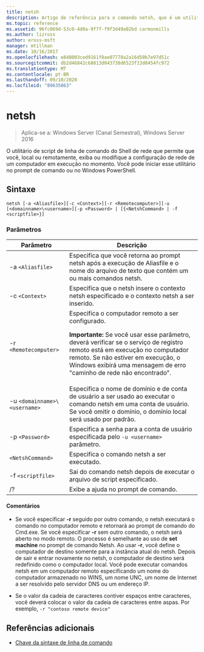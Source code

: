 ```yaml
---
title: netsh
description: Artigo de referência para o comando netsh, que é um utilitário de script de linha de comando que permite que você, local ou remotamente, exiba ou modifique a configuração de rede de um computador atualmente em execução.
ms.topic: reference
ms.assetid: 96fc069d-53c0-4d0a-9f7f-f9f3d49a02bd carmonmills
ms.author: lizross
author: eross-msft
manager: mtillman
ms.date: 10/16/2017
ms.openlocfilehash: e848003ced9161f0ae07778a2a16d50b7e97d51c
ms.sourcegitcommit: db2d46842c68813d043738d6523f13d8454fc972
ms.translationtype: MT
ms.contentlocale: pt-BR
ms.lasthandoff: 09/10/2020
ms.locfileid: "89635863"
---
```

# <a name="netsh"></a>netsh

> Aplica-se a: Windows Server (Canal Semestral), Windows Server 2016

O utilitário de script de linha de comando do Shell de rede que permite que você, local ou remotamente, exiba ou modifique a configuração de rede de um computador em execução no momento. Você pode iniciar esse utilitário no prompt de comando ou no Windows PowerShell.

## <a name="syntax"></a>Sintaxe

```
netsh [-a <Aliasfile>][-c <Context>][-r <Remotecomputer>][-u [<domainname>\<username>][-p <Password> | [{<NetshCommand> | -f <scriptfile>}]
```

### <a name="parameters"></a>Parâmetros

| Parâmetro | Descrição |
| --------- | ----------- |
| -a `<Aliasfile>` | Especifica que você retorna ao prompt netsh após a execução de Aliasfile e o nome do arquivo de texto que contém um ou mais comandos netsh. |
| -c `<Context>` | Especifica que o netsh insere o contexto netsh especificado e o contexto netsh a ser inserido. |
| -r `<Remotecomputer>` | Especifica o computador remoto a ser configurado.<p>**Importante:** Se você usar esse parâmetro, deverá verificar se o serviço de registro remoto está em execução no computador remoto. Se não estiver em execução, o Windows exibirá uma mensagem de erro "caminho de rede não encontrado". |
| -u `<domainname>\<username>` | Especifica o nome de domínio e de conta de usuário a ser usado ao executar o comando netsh em uma conta de usuário. Se você omitir o domínio, o domínio local será usado por padrão. |
| -p `<Password>` | Especifica a senha para a conta de usuário especificada pelo `-u <username>` parâmetro. |
| `<NetshCommand>` | Especifica o comando netsh a ser executado. |
| -f `<scriptfile>` | Sai do comando netsh depois de executar o arquivo de script especificado. |
| /? | Exibe a ajuda no prompt de comando. |

#### <a name="remarks"></a>Comentários

- Se você especificar **-r** seguido por outro comando, o netsh executará o comando no computador remoto e retornará ao prompt de comando do Cmd.exe. Se você especificar **-r** sem outro comando, o netsh será aberto no modo remoto. O processo é semelhante ao uso de **set machine** no prompt de comando Netsh. Ao usar **-r**, você define o computador de destino somente para a instância atual do netsh. Depois de sair e entrar novamente no netsh, o computador de destino será redefinido como o computador local. Você pode executar comandos netsh em um computador remoto especificando um nome do computador armazenado no WINS, um nome UNC, um nome de Internet a ser resolvido pelo servidor DNS ou um endereço IP.

- Se o valor da cadeia de caracteres contiver espaços entre caracteres, você deverá colocar o valor da cadeia de caracteres entre aspas. Por exemplo, `-r "contoso remote device"`

## <a name="additional-references"></a>Referências adicionais

- [Chave da sintaxe de linha de comando](command-line-syntax-key.md)
